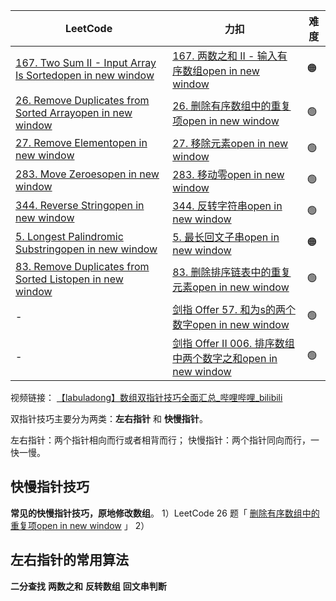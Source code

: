 
| LeetCode                                                                                                                        | 力扣                                                                                                        | 难度  |
| ------------------------------------------------------------------------------------------------------------------------------- | --------------------------------------------------------------------------------------------------------- | --- |
| [167. Two Sum II - Input Array Is Sortedopen in new window](https://leetcode.com/problems/two-sum-ii-input-array-is-sorted/)    | [167. 两数之和 II - 输入有序数组open in new window](https://leetcode.cn/problems/two-sum-ii-input-array-is-sorted/) | 🟠  |
| [26. Remove Duplicates from Sorted Arrayopen in new window](https://leetcode.com/problems/remove-duplicates-from-sorted-array/) | [26. 删除有序数组中的重复项open in new window](https://leetcode.cn/problems/remove-duplicates-from-sorted-array/)    | 🟢  |
| [27. Remove Elementopen in new window](https://leetcode.com/problems/remove-element/)                                           | [27. 移除元素open in new window](https://leetcode.cn/problems/remove-element/)                                | 🟢  |
| [283. Move Zeroesopen in new window](https://leetcode.com/problems/move-zeroes/)                                                | [283. 移动零open in new window](https://leetcode.cn/problems/move-zeroes/)                                   | 🟢  |
| [344. Reverse Stringopen in new window](https://leetcode.com/problems/reverse-string/)                                          | [344. 反转字符串open in new window](https://leetcode.cn/problems/reverse-string/)                              | 🟢  |
| [5. Longest Palindromic Substringopen in new window](https://leetcode.com/problems/longest-palindromic-substring/)              | [5. 最长回文子串open in new window](https://leetcode.cn/problems/longest-palindromic-substring/)                | 🟠  |
| [83. Remove Duplicates from Sorted Listopen in new window](https://leetcode.com/problems/remove-duplicates-from-sorted-list/)   | [83. 删除排序链表中的重复元素open in new window](https://leetcode.cn/problems/remove-duplicates-from-sorted-list/)    | 🟢  |
| -                                                                                                                               | [剑指 Offer 57. 和为s的两个数字open in new window](https://leetcode.cn/problems/he-wei-sde-liang-ge-shu-zi-lcof/)  | 🟢  |
| -                                                                                                                               | [剑指 Offer II 006. 排序数组中两个数字之和open in new window](https://leetcode.cn/problems/kLl5u1/)                    | 🟢  |
视频链接：
[【labuladong】数组双指针技巧全面汇总_哔哩哔哩_bilibili](https://www.bilibili.com/video/BV1iG411W7Wm/?vd_source=d48f4dc9d6d078002e7de6c900378be5)

双指针技巧主要分为两类：**左右指针** 和 **快慢指针**。

左右指针：两个指针相向而行或者相背而行；
快慢指针：两个指针同向而行，一快一慢。

## 快慢指针技巧
**常见的快慢指针技巧，原地修改数组**。
1）LeetCode 26 题「 [删除有序数组中的重复项open in new window](https://leetcode.cn/problems/remove-duplicates-from-sorted-array/) 」
2）
## 左右指针的常用算法
**二分查找**
**两数之和**
**反转数组**
**回文串判断**
